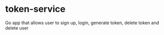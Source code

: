 # token-service
Go app that allows user to sign up, login, generate token, delete token and delete user
